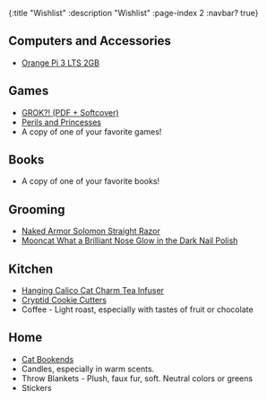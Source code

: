 {:title "Wishlist"
 :description "Wishlist"
 :page-index 2
 :navbar? true}


## Computers and Accessories

- [Orange Pi 3 LTS 2GB](https://www.amazon.com/Orange-Pi-Allwinner-Computer-Support/dp/B09TQZH4GJ/ref=sr_1_1)


## Games

- [GROK?! (PDF + Softcover)](https://preview.drivethrurpg.com/en/product/395261/GROK)
- [Perils and Princesses](https://www.indiepressrevolution.com/xcart/Perils-and-Princesses-Print-PDF.html)
- A copy of one of your favorite games!


## Books

- A copy of one of your favorite books!


## Grooming

- [Naked Armor Solomon Straight Razor](https://www.nakedarmor.com/collections/straight-razors/products/solomon-straight-razor-black)
- [Mooncat What a Brilliant Nose Glow in the Dark Nail Polish](https://www.mooncat.com/products/what-a-brilliant-nose)


## Kitchen

- [Hanging Calico Cat Charm Tea Infuser](https://www.etsy.com/listing/1595170372/hanging-cat-tea-ball-infuser-tea-steeper)
- [Cryptid Cookie Cutters](https://www.etsy.com/listing/1384136278/cryptid-cookie-cutters-set-1-sasquatch?gpla=1&gao=1&&utm_source=google&utm_medium=cpc&utm_campaign=shopping_us_ps-b-craft_supplies_and_tools-kitchen_supplies-baking_and_cake_decorations-other&utm_custom1=_k_Cj0KCQjwuNemBhCBARIsADp74QTdrRl432au4XIEAIo67Kys24X7fU12asLjXQ82ipepkAwcXtEft6waAiPMEALw_wcB_k_&utm_content=go_12565309429_122041493880_507284153981_pla-295472666587_m__1384136278_115275073&utm_custom2=12565309429)
- Coffee - Light roast, especially with tastes of fruit or chocolate


## Home

- [Cat Bookends](https://www.etsy.com/listing/1585865350/cute-cat-bookends-white-cat-dculpture?click_key=0881b5d06c5dfc39ac0e2f860f5d745cb014e1a2%3A1585865350&click_sum=a60e7f02&ref=sold_out-5&pro=1)
- Candles, especially in warm scents.
- Throw Blankets - Plush, faux fur, soft. Neutral colors or greens
- Stickers
